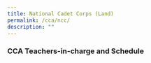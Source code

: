 ```yaml
---
title: National Cadet Corps (Land)
permalink: /cca/ncc/
description: ""
---
```



### CCA Teachers-in-charge and Schedule